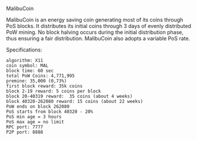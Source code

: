 MalibuCoin

MalibuCoin is an energy saving coin generating most of its coins through PoS blocks. It distributes its initial coins through 3 days of evenly distributed PoW mining. No block halving occurs during the initial distribution phase, thus ensuring a fair distribution.
MalibuCoin also adopts a variable PoS rate.

Specifications:

    algorithm: X11
    coin symbol: MAL
    block time: 60 sec
    total PoW Coins: 4,771,995
    premine: 35,000 (0,73%)
    first block reward: 35k coins
    block 2-19 reward: 5 coins per block
    block 20-40319 reward:  35 coins (about 4 weeks)
    block 40320-262080 reward: 15 coins (about 22 weeks)
    PoW ends on block 262080
    PoS starts from block 40320 - 20%
    PoS min age = 3 hours
    PoS max age = no limit
    RPC port: 7777
    P2P port: 8888
